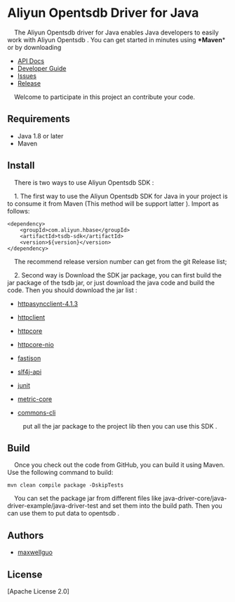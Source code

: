 # Aliyun Opentsdb Driver for Java

&nbsp;&nbsp;&nbsp;&nbsp;The Aliyun Opentsdb driver for Java enables Java developers to easily work with Aliyun Opentsdb . You can get started in minutes using **\*Maven*** or by downloading 

- [API Docs](https://help.aliyun.com/document_detail/100634.html?spm=a2c4g.11174283.6.603.56d93c2eYwpOnQ)
- [Developer Guide]( http://opentsdb.net/docs/build/html/index.html)
- [Issues]( https://github.com/aliyun/hbase-tsdb-java-sdk/issues)
- [Release](https://github.com/aliyun/hbase-tsdb-java-sdk/releases )

&nbsp;&nbsp;&nbsp;&nbsp;Welcome to participate in this project an contribute your code.

## Requirements

- Java 1.8 or later
- Maven

## Install

&nbsp;&nbsp;&nbsp;&nbsp;There is two ways to use Aliyun Opentsdb SDK :

&nbsp;&nbsp;&nbsp;&nbsp;1. The first way to use the Aliyun Opentsdb SDK for Java in your project is to consume it from Maven (This method will be support latter ). Import as follows:

```
<dependency>
    <groupId>com.aliyun.hbase</groupId>
    <artifactId>tsdb-sdk</artifactId>
    <version>${version}</version>
</dependency>
```

&nbsp;&nbsp;&nbsp;&nbsp;The recommend release version number can get from the git Release list;

&nbsp;&nbsp;&nbsp;&nbsp;2. Second way is Download the SDK jar package, you can first build the jar package of the tsdb jar, or just download the java code and build the code. Then you should download the  jar list :

- [httpasyncclient-4.1.3](http://central.maven.org/maven2/org/apache/httpcomponents/httpasyncclient/4.1.3/httpasyncclient-4.1.3.jar?spm=a2c4g.11186623.2.15.5ada3b14kRS3c0&file=httpasyncclient-4.1.3.jar)

- [httpclient](http://central.maven.org/maven2/org/apache/httpcomponents/httpclient/4.5.3/httpclient-4.5.3.jar)

- [httpcore](http://central.maven.org/maven2/org/apache/httpcomponents/httpcore/4.4.6/httpcore-4.4.6.jar)

- [httpcore-nio](http://central.maven.org/maven2/org/apache/httpcomponents/httpcore-nio/4.4.6/httpcore-nio-4.4.6.jar)

- [fastjson](http://central.maven.org/maven2/com/alibaba/fastjson/1.2.35/fastjson-1.2.35.jar)

- [slf4j-api](http://central.maven.org/maven2/org/slf4j/slf4j-api/1.7.21/slf4j-api-1.7.21.jar)

- [junit](http://central.maven.org/maven2/junit/junit/4.12/junit-4.12.jar)

- [metric-core](http://central.maven.org/maven2/com/yammer/metrics/metrics-core/2.2.0/metrics-core-2.2.0.jar)

- [commons-cli](http://central.maven.org/maven2/commons-cli/commons-cli/1.4/commons-cli-1.4.jar)

  &nbsp;&nbsp;&nbsp;put all the jar package to the project lib then you can use this SDK .

## Build

&nbsp;&nbsp;&nbsp;&nbsp;Once you check out the code from GitHub, you can build it using Maven. Use the following command to build:

```
mvn clean compile package -DskipTests
```

&nbsp;&nbsp;&nbsp;&nbsp;You can set the package jar from different files like java-driver-core/java-driver-example/java-driver-test and set them into the build path. Then you can use them to put data to opentsdb .

## Authors

- [maxwellguo]( https://github.com/cclive1601)

## License

[Apache License 2.0]
